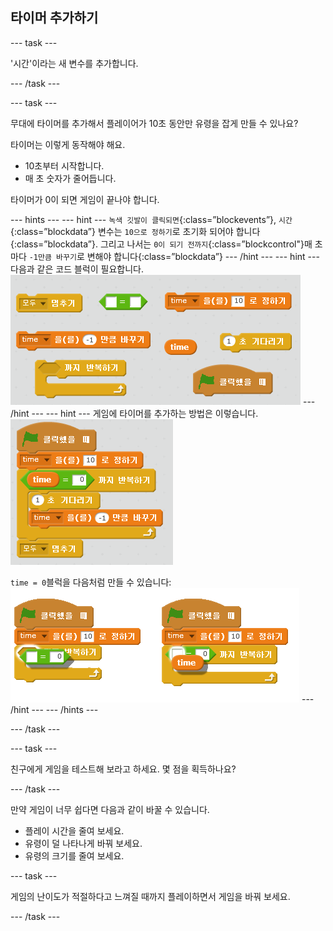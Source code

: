 ## 타이머 추가하기

--- task ---

'시간'이라는 새 변수를 추가합니다.

--- /task ---

--- task ---

무대에 타이머를 추가해서 플레이어가 10초 동안만 유령을 잡게 만들 수 있나요?

타이머는 이렇게 동작해야 해요.

+ 10초부터 시작합니다.
+ 매 초 숫자가 줄어듭니다.

타이머가 0이 되면 게임이 끝나야 합니다.

--- hints --- --- hint --- `녹색 깃발이 클릭되면`{:class=”blockevents”}, `시간`{:class=”blockdata”} 변수는 `10으로 정하기`로 초기화 되어야 합니다{:class=”blockdata”}. 그리고 나서는 `0이 되기 전까지`{:class=”blockcontrol"}매 초마다 `-1만큼 바꾸기`로 변해야 합니다{:class=”blockdata”} --- /hint --- --- hint --- 다음과 같은 코드 블럭이 필요합니다. ![screenshot](images/ghost-timer-blocks.png) --- /hint --- --- hint --- 게임에 타이머를 추가하는 방법은 이렇습니다. ![screenshot](images/ghost-timer-code.png)

`time = 0`블럭을 다음처럼 만들 수 있습니다: ![screenshot](images/ghost-timer-help.png) --- /hint --- --- /hints ---

--- /task ---

--- task ---

친구에게 게임을 테스트해 보라고 하세요. 몇 점을 획득하나요?

--- /task ---

만약 게임이 너무 쉽다면 다음과 같이 바꿀 수 있습니다.

+ 플레이 시간을 줄여 보세요.
+ 유령이 덜 나타나게 바꿔 보세요.
+ 유령의 크기를 줄여 보세요.

--- task ---

게임의 난이도가 적절하다고 느껴질 때까지 플레이하면서 게임을 바꿔 보세요.

--- /task ---
